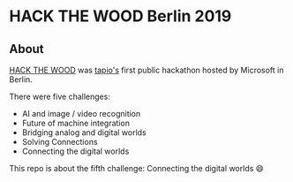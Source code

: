 # HACK THE WOOD Berlin 2019

## About

[HACK THE WOOD](https://www.tapio.one/en/blog/hack-the-wood-2019) was [tapio's](https://www.tapio.one/) first public hackathon hosted by Microsoft in Berlin.

There were five challenges:

* AI and image / video recognition
* Future of machine integration
* Bridging analog and digital worlds
* Solving Connections
* Connecting the digital worlds

This repo is about the fifth challenge: Connecting the digital worlds :smile:
